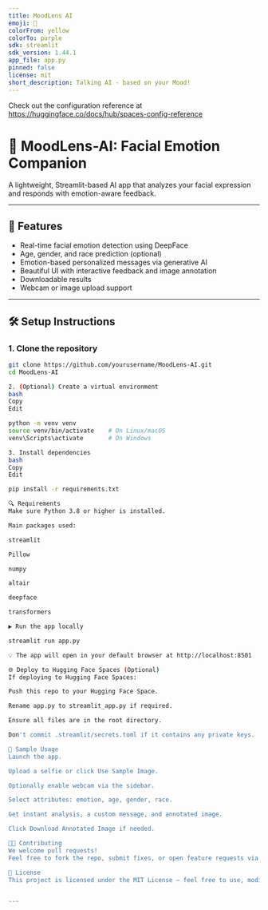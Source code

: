 ```yaml
---
title: MoodLens AI
emoji: 👀
colorFrom: yellow
colorTo: purple
sdk: streamlit
sdk_version: 1.44.1
app_file: app.py
pinned: false
license: mit
short_description: Talking AI - based on your Mood!
---
```


Check out the configuration reference at https://huggingface.co/docs/hub/spaces-config-reference

# 🧠 MoodLens-AI: Facial Emotion Companion

A lightweight, Streamlit-based AI app that analyzes your facial expression and responds with emotion-aware feedback.

---

## 🚀 Features

- Real-time facial emotion detection using DeepFace  
- Age, gender, and race prediction (optional)  
- Emotion-based personalized messages via generative AI  
- Beautiful UI with interactive feedback and image annotation  
- Downloadable results  
- Webcam or image upload support  

---

## 🛠️ Setup Instructions

### 1. Clone the repository

```bash
git clone https://github.com/yourusername/MoodLens-AI.git
cd MoodLens-AI

2. (Optional) Create a virtual environment
bash
Copy
Edit

python -m venv venv
source venv/bin/activate    # On Linux/macOS
venv\Scripts\activate       # On Windows

3. Install dependencies
bash
Copy
Edit

pip install -r requirements.txt

🔍 Requirements
Make sure Python 3.8 or higher is installed.

Main packages used:

streamlit

Pillow

numpy

altair

deepface

transformers

▶️ Run the app locally

streamlit run app.py

💡 The app will open in your default browser at http://localhost:8501

🌐 Deploy to Hugging Face Spaces (Optional)
If deploying to Hugging Face Spaces:

Push this repo to your Hugging Face Space.

Rename app.py to streamlit_app.py if required.

Ensure all files are in the root directory.

Don't commit .streamlit/secrets.toml if it contains any private keys.

🧪 Sample Usage
Launch the app.

Upload a selfie or click Use Sample Image.

Optionally enable webcam via the sidebar.

Select attributes: emotion, age, gender, race.

Get instant analysis, a custom message, and annotated image.

Click Download Annotated Image if needed.

👨‍💻 Contributing
We welcome pull requests!
Feel free to fork the repo, submit fixes, or open feature requests via issues.

🧾 License
This project is licensed under the MIT License – feel free to use, modify, and distribute.


---



